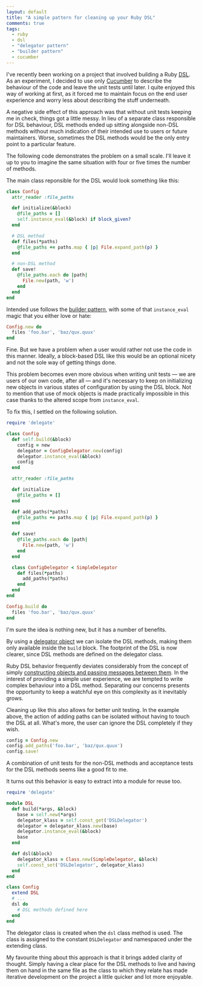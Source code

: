```yaml
---
layout: default
title: "A simple pattern for cleaning up your Ruby DSL"
comments: true
tags:
  - ruby
  - dsl
  - "delegator pattern"
  - "builder pattern"
  - cucumber
---
```


I've recently been working on a project that involved building a Ruby [DSL][dsl]. As an experiment, I decided to use only [Cucumber][cuc] to describe the behaviour of the code and leave the unit tests until later. I quite enjoyed this way of
working at first, as it forced me to maintain focus on the end user experience and worry less about describing the stuff underneath.

A negative side effect of this approach was that without unit tests keeping me in check, things got a little messy. In lieu of a separate class responsible for DSL behaviour, DSL methods ended up sitting alongside non-DSL methods without much indication of their intended use to users or future maintainers. Worse, sometimes the DSL methods would be the only entry point to a particular feature.

The following code demonstrates the problem on a small scale. I'll leave it up to you to imagine the same situation with four or five times the number of methods.

The main class reponsible for the DSL would look something like this:

```ruby
class Config
  attr_reader :file_paths

  def initialize(&block)
    @file_paths = []
    self.instance_eval(&block) if block_given?
  end

  # DSL method
  def files(*paths)
    @file_paths += paths.map { |p| File.expand_path(p) }
  end

  # non-DSL method
  def save!
    @file_paths.each do |path|
      File.new(path, 'w')
    end
  end
end
```

Intended use follows the [builder pattern][bui], with some of that `instance_eval` magic that you either love or hate:

```ruby
Config.new do
  files 'foo.bar', 'baz/qux.quux'
end
```

Fine. But we have a problem when a user would rather not use the code in this manner. Ideally, a block-based DSL like this would be an optional nicety and not the sole way of getting things done.

This problem becomes even more obvious when writing unit tests &#8212; we are users of our own code, after all &#8212; and it's necessary to keep on initializing new objects in various states of configuration by using the DSL block. Not to mention that use of mock objects is made practically impossible in this case thanks to the altered scope from `instance_eval`.

To fix this, I settled on the following solution.

```ruby
require 'delegate'

class Config
  def self.build(&block)
    config = new
    delegator = ConfigDelegator.new(config)
    delegator.instance_eval(&block)
    config
  end

  attr_reader :file_paths

  def initialize
    @file_paths = []
  end

  def add_paths(*paths)
    @file_paths += paths.map { |p| File.expand_path(p) }
  end

  def save!
    @file_paths.each do |path|
      File.new(path, 'w')
    end
  end

  class ConfigDelegator < SimpleDelegator
    def files(*paths)
      add_paths(*paths)
    end
  end
end
```

```ruby
Config.build do
  files 'foo.bar', 'baz/qux.quux'
end
```

I'm sure the idea is nothing new, but it has a number of benefits.

By using a [delegator object][del] we can isolate the DSL methods, making them only available inside the `build` block. The footprint of the DSL is now clearer, since DSL methods are defined on the delegator class.

Ruby DSL behavior frequently deviates considerably from the concept of simply [constructing objects and passing messages between them][kay]. In the interest of providing a simple user experience, we are tempted to write complex behaviour into a DSL method. Separating our concerns presents the opportunity to keep a watchful eye on this complexity as it inevitably grows.

Cleaning up like this also allows for better unit testing. In the example above, the action of adding paths can be isolated without having to touch the DSL at all. What's more, the user can ignore the DSL completely if they wish.

```ruby
config = Config.new
config.add_paths('foo.bar', 'baz/qux.quux')
config.save!
```

A combination of unit tests for the non-DSL methods and acceptance tests for the DSL methods seems like a good fit to me.

It turns out this behavior is easy to extract into a module for reuse too.

```ruby
require 'delegate'

module DSL
  def build(*args, &block)
    base = self.new(*args)
    delegator_klass = self.const_get('DSLDelegator')
    delegator = delegator_klass.new(base)
    delegator.instance_eval(&block)
    base
  end

  def dsl(&block)
    delegator_klass = Class.new(SimpleDelegator, &block)
    self.const_set('DSLDelegator', delegator_klass)
  end
end
```

```ruby
class Config
  extend DSL
  # ...
  dsl do
    # DSL methods defined here
  end
end
```

The delegator class is created when the `dsl` class method is used. The class is assigned to the constant `DSLDelegator` and namespaced under the extending class.

My favourite thing about this approach is that it brings added clarity of thought. Simply having a clear place for the DSL methods to live and having them on hand in the same file as the class to which they relate has made iterative development on the project a little quicker and lot more enjoyable.

[dsl]: http://en.wikipedia.org/wiki/Domain-specific_language
[bui]: http://en.wikipedia.org/wiki/Builder_pattern
[cuc]: http://cukes.info
[del]: http://www.ruby-doc.org/stdlib-2.0.0/libdoc/delegate/rdoc/Delegator.html
[kay]: http://www.purl.org/stefan_ram/pub/doc_kay_oop_en
